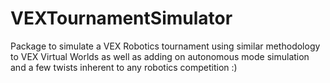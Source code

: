 # VEXTournamentSimulator

Package to simulate a VEX Robotics tournament using similar methodology to VEX Virtual Worlds as well as adding on autonomous mode simulation and a few twists inherent to any robotics competition :)
